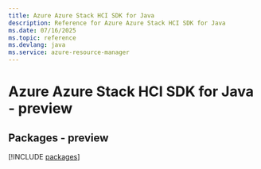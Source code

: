 ```yaml
---
title: Azure Azure Stack HCI SDK for Java
description: Reference for Azure Azure Stack HCI SDK for Java
ms.date: 07/16/2025
ms.topic: reference
ms.devlang: java
ms.service: azure-resource-manager
---
```

# Azure Azure Stack HCI SDK for Java - preview
## Packages - preview
[!INCLUDE [packages](azure-stack-hci-index.md)]